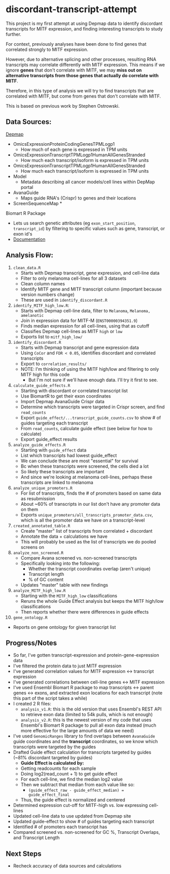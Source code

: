 # discordant-transcript-attempt

This project is my first attempt at using Depmap data to identify discordant transcripts for MITF expression, and finding interesting transcripts to study further.

For context, previously analyses have been done to find genes that correlated strongly to MITF expression.

However, due to alternative splicing and other processes, resulting RNA transcripts may correlate differently with MITF expression. This means if we ignore **genes** that don't correlate with MITF, we may **miss out on alternative transcripts from those genes that actually do correlate with MITF**.

Therefore, in this type of analysis we will try to find transcripts that are correlated with MITF, but come from genes that don't correlate with MITF.

This is based on previous work by Stephen Ostrowski.


## Data Sources:
[Depmap](https://depmap.org/portal/data_page/?tab=currentRelease)
- OmicsExpressionProteinCodingGenesTPMLogp1
  * How much of each gene is expressed in TPM units
- OmicsExpressionTranscriptTPMLogp1HumanAllGenesStranded
  * How much each transcript/isoform is expressed in TPM units
- OmicsExpressionTranscriptTPMLogp1HumanAllGenesStranded
  * How much each transcript/isoform is expressed in TPM units
- Model
   * Metadata describing all cancer models/cell lines within DepMap portal
- AvanaGuide
  * Maps guide RNA's (Crispr) to genes and their locations 
- ScreenSequenceMap
   * 

Biomart R Package
* Lets us search genetic attributes (eg `exon_start_position`, `transcript_id`) by filtering to specific values such as gene, transcript, or exon id's
* [Documentation](https://useast.ensembl.org/info/data/biomart/biomart_r_package.html)

## Analysis Flow:
1. `clean_data.R`
   * Starts with Depmap transcript, gene expression, and cell-line data
   * Filter to only melanoma cell-lines for all 3 datasets
   * Clean column names
   * Identify MITF gene and MITF transcript column (important because version numbers change)
   * These are used in `identify_discordant.R`
2. `identify_MITF_high_low.R`:
   * Starts with Depmap cell-line data, filter to `Melanoma`, `Melanoma, amelanotic`
   * Join in expression data for MITF-M (`ENST00000394351.9`)
   * Finds median expression for all cell-lines, using that as cutoff
   * Classifies Depmap cell-lines as MITF `high` or `low`
   * Exports list to `mitf_high_low/`
3. `identify_discordant.R`
   * Starts with Depmap transcript and gene expression data
   * Using `CoCor` and `FDR < 0.05`, identifies discordant and correlated transcripts
   * Export to `correlation_results/`
   * NOTE: I'm thinking of using the MITF high/low and filtering to only MITF high for this code
      * But I'm not sure if we'll have enough data. I'll try it first to see.
4. `calculate_guide_effects.R`
   * Starting with discordant or correlated transcript list
   * Use BiomartR to get their exon coordinates
   * Import Depmap AvanaGuide Crispr data
   * Determine which transcripts were targeted in Crispr screen, and find `read_counts`
   * Export `guide_effect/...transcript_guide_counts.csv` to show # of guides targeting each transcript
   * From `read_counts`, calculate guide effect (see below for how to calculate)
   * Export guide_effect results
5. `analyze_guide_effects.R`
   * Starting with `guide_effect` data
   * List which transcripts had lowest guide_effect
   * We can conclude these are most "essential" for survival
   * Bc when these transcripts were screened, the cells died a lot
   * So likely these transcripts are important
   * And since we're looking at melanoma cell-lines, perhaps these transcripts are linked to melanoma
6. `analyze_unique_promoters.R`
   * For list of transcripts, finds the # of promoters based on same data as resubmission
   * About ~60% of transcripts in our list don't have any promoter data on them
   * Exports `unique_promoters/all_transcripts_promoter_data.csv`, which is all the promoter data we have on a transcript-level
7. `created_annotated_table.R`
   * Create "master" list of transcripts from correlated + discordant
   * Annotate the data + calculations we have
   * This will probably be used as the list of transcripts we do pooled screens on
8. `analyze_non_screened.R`
   * Compare Avana screened vs. non-screened transcripts
   * Specifically looking into the following:
      * Whether the transcript coordinates overlap (aren't unique)
      * Transcript length
      * % of GC content
   * Updates "master" table with new findings
9. `analyze_MITF_high_low.R`
   * Starting with the `MITF_high_low` classifications
   * Reruns the whole Guide Effect analysis but keeps the MITF high/low classifications
   * Then reports whether there were differences in guide effects
10. `gene_ontology.R`
   * Reports on gene ontology for given transcript list


## Progress/Notes
- So far, I've gotten transcript-expression and protein-gene-expression data
- I've filtered the protein data to just MITF expression
- I've generated correlation values for MITF expression <-> transcript expression
- I've generated correlations between cell-line genes <-> MITF expression
- I've used Ensembl Biomart R package to map transcripts <-> parent genes <-> exons, and extracted exon locations for each transcript (note this part of the script takes a while)
- I created 2 R files:
  * `analysis_v1.R`: this is the old version that uses Ensembl's REST API to retrieve exon data (limited to 54k pulls, which is not enough)
  * `analysis_v2.R`: this is the newest version of my code that uses Ensembl's Biomart R package to pull all exon data instead (much more effective for the large amounts of data we need)
- I've used `GenomicRanges` library to find overlaps between `AvanaGuide` guide coordinates and the **transcript** coordinates, so we know which transcripts were targeted by the guides
- Drafted Guide effect calculation for transcripts targeted by guides (~81% discordant targeted by guides)
   * **Guide Effect is calculated by:**
   * Getting readcounts for each sample
   * Doing log2(read_count + 1) to get guide effect
   * For each cell-line, we find the median log2 value
   * Then we subtract that median from each value like so:
      * `(guide_effect_raw - guide_effect_median) = guide_effect_final`
   * Thus, the guide effect is normalized and centered 
- Determined expression cut-off for MITF-high vs. low expressing cell-lines
- Updated cell-line data to use updated from Depmap site
- Updated guide-effect to show # of guides targeting each transcript
- Identified # of promoters each transcript has
- Compared screened vs. non-screened for GC %, Transcript Overlaps, and Transcript Length

## Next Steps
* Recheck accuracy of data sources and calculations
